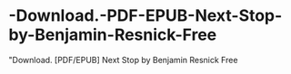 # -Download.-PDF-EPUB-Next-Stop-by-Benjamin-Resnick-Free
"Download. [PDF/EPUB] Next Stop by Benjamin Resnick Free
